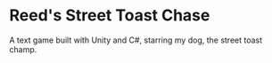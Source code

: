# Reed's Street Toast Chase
A text game built with Unity and C#, starring my dog, the street toast champ.